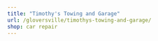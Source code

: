 ```yaml
---
title: "Timothy's Towing and Garage"
url: /gloversville/timothys-towing-and-garage/
shop: car repair
---
```


